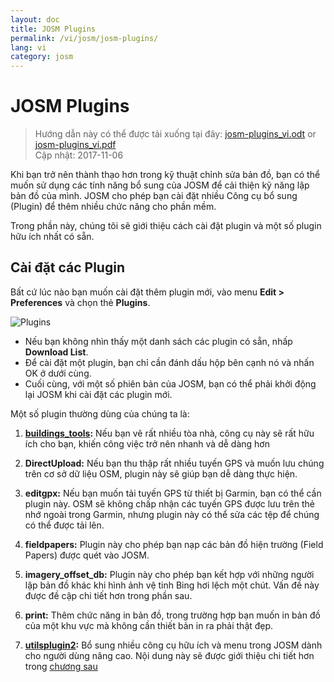 ```yaml
---
layout: doc
title: JOSM Plugins
permalink: /vi/josm/josm-plugins/
lang: vi
category: josm
---
```


JOSM Plugins
============

> Hướng dẫn này có thể được tải xuống tại đây: [josm-plugins_vi.odt](/files/josm-plugins_vi.odt) or [josm-plugins_vi.pdf](/files/josm-plugins_vi.pdf)  
> Cập nhật: 2017-11-06  

Khi bạn trở nên thành thạo hơn trong kỹ thuật chỉnh sửa bản đồ, bạn có thể muốn sử dụng các tính năng bổ sung của JOSM để cải thiện kỹ năng lập bản đồ của mình. JOSM cho phép bạn cài đặt nhiều Công cụ bổ sung (Plugin) để thêm nhiều chức năng cho phần mềm.  

Trong phần này, chúng tôi sẽ giới thiệu cách cài đặt plugin và một số plugin hữu ích nhất có sẵn.

Cài đặt các Plugin
-------------------
Bất cứ lúc nào bạn muốn cài đặt thêm plugin mới, vào menu **Edit \> Preferences** và chọn thẻ **Plugins**.  

![Plugins][]

* Nếu bạn không nhìn thấy một danh sách các plugin có sẵn, nhấp **Download List**.  
* Để cài đặt một plugin, bạn chỉ cần đánh dấu hộp bên cạnh nó và nhấn OK ở dưới cùng.  
* Cuối cùng, với một số phiên bản của JOSM, bạn có thể phải khởi động lại JOSM khi cài đặt các plugin mới.

Một số plugin thường dùng của chúng ta là:

1. **[buildings_tools](/en/josm/josm-more-plugins/#the-buildings-tools-plugin):** Nếu bạn vẽ rất nhiều tòa nhà, công cụ này sẽ rất hữu ích cho bạn, khiến công việc trở nên nhanh và dễ dàng hơn  

2. **DirectUpload:** Nếu bạn thu thập rất nhiều tuyến GPS và muốn lưu chúng trên cơ sở dữ liệu OSM, plugin này sẽ giúp bạn dễ dàng thực hiện.  

3. **editgpx:** Nếu bạn muốn tải tuyến GPS từ thiết bị Garmin, bạn có thể cần plugin này. OSM sẽ không chấp nhận các tuyến GPS được lưu trên thẻ nhớ ngoài trong Garmin, nhưng plugin này có thể sửa các tệp để chúng có thể được tải lên.  

4. **fieldpapers:** Plugin này cho phép bạn nạp các bản đồ hiện trường (Field Papers) được quét vào JOSM.  

5. **imagery_offset_db:** Plugin này cho phép bạn kết hợp với những người lập bản đồ khác khi hình ảnh vệ tinh Bing hơi lệch một chút. Vấn đề này được đề cập chi tiết hơn trong phần sau.  

6. **print:** Thêm chức năng in bản đồ, trong trường hợp bạn muốn in bản đồ của một khu vực mà không cần thiết bản in ra phải thật đẹp.  

7. **[utilsplugin2](/en/josm/josm-more-plugins/#more-selection-tools):** Bổ sung nhiều công cụ hữu ích và menu trong JOSM dành cho người dùng nâng cao. Nội dung này sẽ được giới thiệu chi tiết hơn trong [chương sau](/en/josm/josm-more-plugins)  



<!-- The remainder of this section needs to be edited, and/or moved to other sections,
    Tạm thời đặt trong ghi chú


- [Mirrored Download]({{site.baseurl}}/en/beginner/josm-plugins/#mirrored-download) (allows you to download more OSM data)
- [Direct Upload]({{site.baseurl}}/en/beginner/josm-plugins/#direct-upload) (allow you to upload GPS tracks)
- [Editgpx]({{site.baseurl}}/en/beginner/josm-plugins/#edit-gpx) (allows you to edit GPX files)
- [Print]({{site.baseurl}}/en/beginner/josm-plugins/#print)

Chúng tôi cũng khuyến cáo nên tải các plugin sau đây,
những công cụ được sử dụng trong các chương tiếp theo

- FieldPapers
- Buildings\_tool
- Utilsplugin2

![Restart JOSM][]

Nhấp chuột vào “Restart JOSM” và xem JOSM khởi động lại và tải các công cụ.

Mirrored Download/ Tải dữ liệu từ các máy chủ khác
-----------------

![Mirrored Download][]

__Mirrored Download__sẽ làm cho việc tải xuống dữ liệu OSM để chỉnh sửa nhanh hơn.
Thay vì lấy dữ liệu từ Máy chủ trung tâm của OSM, nó cho phép chúng ta lấy nó từ một "bản sao",
đó là một chính xác bản sao của dữ liệu
nhưng ở một vị trí có thể truy cập nhanh hơn.

Khi công cụ này được cài đặt (và bạn đã khởi động lại JOSM),
bạn sẽ thấy một mục mới trong menu File là “Download from OSM mirror...”

![Download from OSM Mirror][]

Tải xuống dữ liệu sẽ hoàn toàn giống như bạn làm trước đây,
nhưng nó sẽ nhanh hơn rất nhiều

Direct Upload/ Tải lên trực tiếp
-------------

![Direct Upload][]

__DirectUpload__ Tải lên trực tiếp vào OSM các tuyến GPX
thông qua JOSM (các thông tin bổ sung có trong phần **Appendix/ Phụ lục**).
Khi các plugin được cài đặt (và bạn đã khởi động lại JOSM),
Bạn sẽ thấy một mục mới là “Upload traces” dưới menu "Tools”.

![Upload Traces Item][]

Khi bạn nhấp chuột vào nút “Upload Traces”, cửa sổ sau sẽ được mở:

![Upload Traces Window][]

Đặt từ khoá (tách nhau bằng dấu phẩy, không có dấu cách) có liên quan đến tuyến GPS của bạn
trong hộp "Tags (comma delimited)/ Thẻ (phân cách bằng dấu phẩy)".
Ví dụ: "Quốc gia, vùng, thành phố, khu phố, tên đường".
Tiếp theo, cung cấp mô tả về các thẻ của bạn.
Một danh sách thả xuống sẽ cho phép bạn sử dụng lại các thẻ cũ và mô tả.
Cuối cùng, chọn kiểu hiển thị bạn muốn cho các tuyến của mình.
Có bốn cấp độ từ cá nhân đến nhận dạng (tất cả được giải thích dưới đây trong [Phụ lục]{{site.baseurl}}/learnosm/vi/).

Nhấp vào Tải lên Theo dõi. Nếu bạn không kết nối với tài khoản OSM của mình,
bạn sẽ phải thực hiện ngay bây giờ.

Sau khi tải lên thành công, vùng văn bản sẽ hiển thị trạng thái "OK"
và nút "Tải lên tuyến" sẽ không thể nhấp được.
Thông tin thêm về plugin này và tải lên GPS có trong [Phụ lục]({{site.baseurl}}/learnosm/vi/).

Edit gpx/ Chỉnh sửa file gpx
--------

![Edit Gpx][]

**EditGpx** cho phép bạn chuẩn bị các tuyến GPX đã lưu trước khi tải chúng lên OSM.
Thông thường các tuyến có phần mà bạn muốn xóa.
Do đó, công cụ này sẽ xóa các điểm này đã nhanh chóng và
ẩn các thông tin về thời gian của tuyến.

Khi plugin đã được cài đặt (và bạn đã khởi động lại JOSM),
bạn sẽ thấy công cụ mới này trong thanh công cụ ở bên trái.

![Edit Gpx Tool Icon][]

1. Mở file GPX trong JOSM!

![Open GPX File][]

2. Nhấp vào nút tạo mới ở menu phía trái 

![Edit Gpx Tool Icon][]

và dữ liệu GPX sẽ được nhập vào lớp mới là EditGpx.
Tất cả các nút của tuyến sẽ được làm nổi bằng màu vàng.

![GPX Nodes All][]

3. Bây giờ đánh dấu các điểm (bằng cách nhấp chuột)
hoặc chọn cả vùng (bằng cách vẽ một hình chữ nhật) bao ngoài các điểm mà bạn muốn xóa.
Điểm nổi bật màu vàng sẽ biến mất.

![GPX Nodes Selected][]

4. Phải chuột vào tên của lớp và chọn \<\<Convert to GPX layer\>\>
trong menu cảm ngữ cảnh.

5. Bây giờ, bạn có thể lưu lớp GPX vào file
hoặc tải dữ liệu lên OSM,
ví dụ như sử dụng plugin [DirectUpload](http://josm.openstreetmap.de/wiki/Plugins)).

In ấn
-----

![Print Plugin][]

Nếu bạn muốn nhanh chóng và dễ dàng để in bản đồ trong khi đang chỉnh sửa trong JOSM,
hãy cài đặt plugin __print__.
Mặc dù bạn sẽ không thể làm bất cứ điều gì phong cách với bản in của bạn,
đây là một cách tốt để in nhanh chóng và dễ dàng.
Khi plugin đã được cài đặt, một mục mới sẽ có trên menu File với tên "Print ..."

![Print Menu Item][]

Nhấp chuột vào mục này, hộp hội thoại in sẽ hiện ra giống như sau:

![Print Dialog][]

Ở đây bạn có thể thay đổi cài đặt máy in. Nếu bạn không nhìn thấy bất kỳ nội dung nào trên trang,
hãy chọn hộp bên cạnh "Xem trước bản đồ" ở bên phải.
Phóng to hoặc thu nhỏ trên bản đồ bằng cách thay đổi số trong hộp "Thu phóng".
Tăng độ phân giải bằng cách thay đổi số bên cạnh "ppi".
Khi bạn đã hoàn tất chỉnh sửa cài đặt, hãy nhấp vào "In."

Tóm lược
-------

Đây là một số plugin bổ sung có sẵn cho JOSM.
Vui lòng tiếp tục khám phá nhiều plugin khác.
Như bạn đã thấy, trình đơn Tùy chọn có một mô tả ngắn về mỗi plugin
và bạn có thể mở trang web với nhiều thông tin hơn
bằng cách nhấp vào liên kết "More info/ Thông tin thêm ..." bên cạnh.

![More Info Link][]

Chúc may mắn!

Appendix/ Phụ lục
--------

Chi tiết về DirectUpload
--------------------

![Direct Upload Plugin][]

Thêm các tuyến và điểm GPS của bạn vào máy chủ OSM rất hữu ích
vì nhiều lý do.
__(Nếu bạn không muốn các điểm GPX của mình được người khác nhìn thấy, bạn không cần phải đọc phần này. Bạn có thể đơn giản là sử dụng các file GPX của mình trong JOSM và lưu nó trên máy của mình).
Trước hết, tuyến GPS là cách hữu ích nhất để thu thập và
hiệu chỉnh địa lý các đối tượng trong OSM.
Xem chương [Ảnh hàng không](/vi/josm/aerial-imagery/) các thiết bị GPS có độ chính xác
cao hơn hình ảnh vệ tinh và
do đó là một công cụ hữu ích để kiểm tra xem hình ảnh có thể hiệu chỉnh như thế nào.
Sử dụng nhiều bản ghi GPS (số lượng tuyến càng lớn,
khả năng xác định vị trí địa lý càng lớn) cho phép bạn xác định hình nền có thể bị sai lệch hay không.

Việc tải lên các bài hát lên máy chủ cho phép chia sẻ thông tin nhiều hơn.
Nó cho phép những người không có quyền truy cập vào lĩnh vực,
chỉ đơn giản bởi vì họ không sống trong khu vực đó hoặc
họ không có quyền truy cập vào một thiết bị GPS, để giúp đỡ trong việc số hóa.
Có hai cách để tải lên các dấu vết của bạn: 1) JOSM Plugin hoặc 2) trên trang web chính của OSM.

> Lưu ý: Các điểm tham chiếu GPS không thể được tải lên trực tiếp vào cơ sở dữ liệu OSM.
> Tuy nhiên, chúng có thể được chuyển thành các bài hát và sau đó được tải lên tạm thời,
> ví dụ, vì vậy chúng có thể được hiển thị dưới dạng các đối tượng nền trong Potlatch.

Sau khi bạn mở tệp GPX của mình trong JOSM và đi tới "Tools/ Công cụ" và
nhấp vào "Upload traces/ Tải lên tuyến".
Mô tả tệp GPX, viết một số thẻ và khả năng hiển thị.
Đối với khả năng hiển thị, bạn có thể chọn cá nhân, có thể theo dấu, công khai hoặc có thể nhận dạng được.

1.  **Identifiable/ Có thể nhận dạng**: Tuyến GPS của bạn sẽ được hiển thị công khai
    trong Danh mục tuyến GPS công cộng.
    Những người dùng khác có thể tải xuống các dữ liệu tuyến thô
    kết nối với tên người dùng của bạn.
    Thẻ thời gian của các điểm trên tuyến cũng có thể truy cập bởi các API GPS công cộng.

2.  **Public/ Công khai**: Tuyến GPS của bạn sẽ được hiển thị công khai
    trong Danh mục tuyến GPS công cộng.
    Những người dùng khác có thể tải xuống các dữ liệu tuyến thô
    từ danh mục tuyến công khai cùng với các thẻ thời gian được lưu trữ trong đó
    Tuy nhiên, dữ liệu truy cập bởi các API sẽ không tham chiếu đến tên đăng nhập của bạn hoặc thẻ thời gian
    mặc dù các điểm được sắp xếp theo trình tự thời gian.

1.  **Trackable/ Có thể theo dấu**: Các tuyến sẽ **không** được công khai trong bất kỳ danh mục công khai nào,
    nhưng các điểm trên tuyến vẫn được truy cập
    bởi các API GPS công cộng **với thẻ thời gian**.
    Những người khác có thể tải xuống tuyến
    nhưng nó sẽ không được tham chiếu đến tên đăng nhập của bạn.

2.  **Private/ Cá nhân**: Các tuyến sẽ **không** được công khai trong bất kỳ danh mục công khai nào,
    Các điểm trên tuyến sẽ được truy cập bởi các API GPS công cộng theo đúng trình tự thời gian
    nhưng **không có thẻ thời gian**.

![DirectUpload Traces Options][]

Tải lên các tuyến GPS Traces
---------------------------

1. Đi đến
[http://www.openstreetmap.org/](http://www.openstreetmap.org/) và đăng nhập.

2. Chọn "GPS Traces" ở phía tay trái của banner trên đầu trang.

![Left Banner][]

3. Chọn
[upload a trace/ Tải lên một tuyến](http://www.openstreetmap.org/trace/create).
Tại đây, bạn cũng có thể **See just your traces/ chỉ quan sát các tuyến của bạn** để xem xét các tuyến GPS đã tải lên trước đây.  

4. Tìm tệp của bạn trong "Choose File/ Chọn tệp".
Gắn nhãn nó trong hộp Description box/ Mô tả, nhập một số thẻ thông tin , và chọn hình thức trình chiếu.
Nếu bạn có nhiều tệp tin .gpx, bạn có thể nén chúng vào file zip và tải nó lên.
Nó sẽ được coi là một tệp gpx lớn và
chỉ có một mục nhập trong danh sách tuyến sẽ được tạo. 

![Online Upload Traces Options][]

5. Nhấp chuột vào *Upload*.

  File dữ liệu sẽ được tải lên OSM server,
và ở trong hàng đợi để chờ được đưa vào CSDL.

[Plug Icon]: /images/josm/josm-plugins_image00_plug-icon.png
[Restart JOSM]: /images/josm/josm-plugins_image01_restart-josm.png
[Mirrored Download]: /images/josm/josm-plugins_image02_mirrored_download.png
[Download from OSM Mirror]: /images/josm/josm-plugins_image03_download-from-osm-mirror.png
[Direct Upload]: /images/josm/josm-plugins_image04_direct-upload.png
[Upload Traces Item]: /images/josm/josm-plugins_image05_upload-traces-item.png
[Upload Traces Window]: /images/josm/josm-plugins_image06_upload-traces-window.png
[Edit Gpx]: /images/josm/josm-plugins_image07_edit-gpx.png
[Edit Gpx Tool Icon]: /images/josm/josm-plugins_image08_edit-gpx-tool-icon.png 
[Open GPX File]: /images/josm/josm-plugins_image09_open-gpx-file.png
[GPX Nodes All]: /images/josm/josm-plugins_image10_gpx-nodes-all.png
[GPX Nodes Selected]: /images/josm/josm-plugins_image11_gpx-nodes-selected.png
[Print Plugin]: /images/josm/josm-plugins_image12_print-plugin.png
[Print Menu Item]: /images/josm/josm-plugins_image13_print-menu.png
[Print Dialog]: /images/josm/josm-plugins_image14_print-dialog.png
[More Info Link]: /images/josm/josm-plugins_image15_more-info-link.png
[Direct Upload Plugin]: /images/josm/josm-plugins_image16_direct-upload-plugin.png
[DirectUpload Traces Options]: /images/josm/josm-plugins_image17_directupload-traces.png
[Left Banner]: /images/josm/josm-plugins_image18_left-banner.png
[Online Upload Traces Options]: /images/josm/josm-plugins_image19_online-upload-traces.png

-->


[Plugins]: /images/josm/josm-plugins_image00_plug-icon.png
